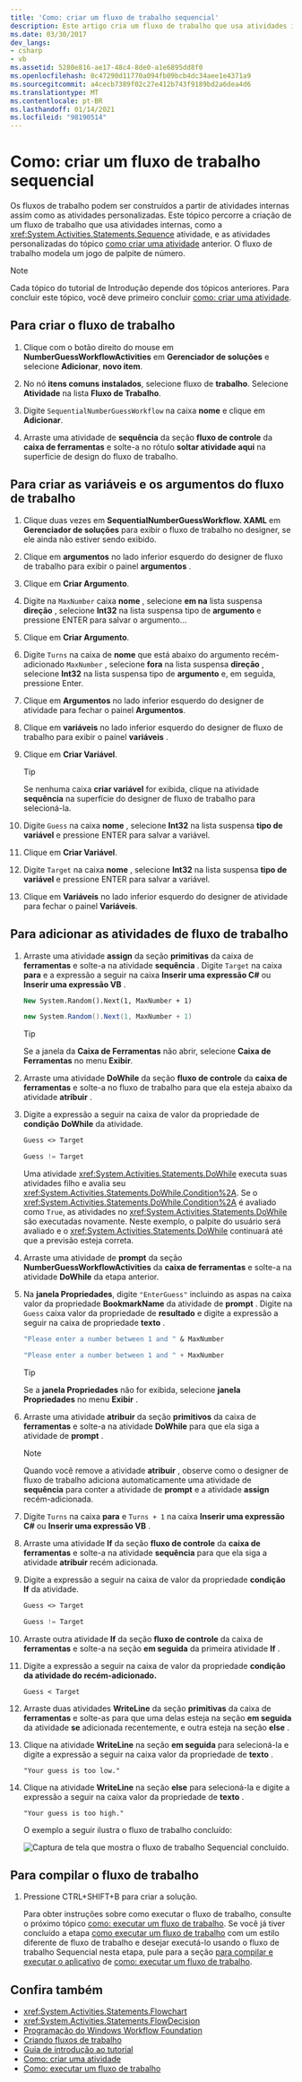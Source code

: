 ```yaml
---
title: 'Como: criar um fluxo de trabalho sequencial'
description: Este artigo cria um fluxo de trabalho que usa atividades internas, como a atividade de sequência e atividades personalizadas.
ms.date: 03/30/2017
dev_langs:
- csharp
- vb
ms.assetid: 5280e816-ae17-48c4-8de0-a1e6895dd8f0
ms.openlocfilehash: 0c47290d11770a094fb09bcb4dc34aee1e4371a9
ms.sourcegitcommit: a4cecb7389f02c27e412b743f9189bd2a6dea4d6
ms.translationtype: MT
ms.contentlocale: pt-BR
ms.lasthandoff: 01/14/2021
ms.locfileid: "98190514"
---
```

# <a name="how-to-create-a-sequential-workflow"></a>Como: criar um fluxo de trabalho sequencial

Os fluxos de trabalho podem ser construídos a partir de atividades internas assim como as atividades personalizadas. Este tópico percorre a criação de um fluxo de trabalho que usa atividades internas, como a <xref:System.Activities.Statements.Sequence> atividade, e as atividades personalizadas do tópico [como criar uma atividade](how-to-create-an-activity.md) anterior. O fluxo de trabalho modela um jogo de palpite de número.

> [!NOTE]
> Cada tópico do tutorial de Introdução depende dos tópicos anteriores. Para concluir este tópico, você deve primeiro concluir [como: criar uma atividade](how-to-create-an-activity.md).

## <a name="to-create-the-workflow"></a>Para criar o fluxo de trabalho

1. Clique com o botão direito do mouse em **NumberGuessWorkflowActivities** em **Gerenciador de soluções** e selecione **Adicionar**, **novo item**.

2. No nó **itens comuns** **instalados**, selecione fluxo de **trabalho**. Selecione **Atividade** na lista **Fluxo de Trabalho**.

3. Digite `SequentialNumberGuessWorkflow` na caixa **nome** e clique em **Adicionar**.

4. Arraste uma atividade de **sequência** da seção **fluxo de controle** da **caixa de ferramentas** e solte-a no rótulo **soltar atividade aqui** na superfície de design do fluxo de trabalho.

## <a name="to-create-the-workflow-variables-and-arguments"></a>Para criar as variáveis e os argumentos do fluxo de trabalho

1. Clique duas vezes em **SequentialNumberGuessWorkflow. XAML** em **Gerenciador de soluções** para exibir o fluxo de trabalho no designer, se ele ainda não estiver sendo exibido.

2. Clique em **argumentos** no lado inferior esquerdo do designer de fluxo de trabalho para exibir o painel **argumentos** .

3. Clique em **Criar Argumento**.

4. Digite na `MaxNumber` caixa **nome** , selecione **em na** lista suspensa **direção** , selecione **Int32** na lista suspensa tipo de **argumento** e pressione ENTER para salvar o argumento...

5. Clique em **Criar Argumento**.

6. Digite `Turns` na caixa de **nome** que está abaixo do argumento recém-adicionado `MaxNumber` , selecione **fora** na lista suspensa **direção** , selecione **Int32** na lista suspensa tipo de **argumento** e, em seguida, pressione Enter.

7. Clique em **Argumentos** no lado inferior esquerdo do designer de atividade para fechar o painel **Argumentos**.

8. Clique em **variáveis** no lado inferior esquerdo do designer de fluxo de trabalho para exibir o painel **variáveis** .

9. Clique em **Criar Variável**.

    > [!TIP]
    > Se nenhuma caixa **criar variável** for exibida, clique na atividade **sequência** na superfície do designer de fluxo de trabalho para selecioná-la.

10. Digite `Guess` na caixa **nome** , selecione **Int32** na lista suspensa **tipo de variável** e pressione ENTER para salvar a variável.

11. Clique em **Criar Variável**.

12. Digite `Target` na caixa **nome** , selecione **Int32** na lista suspensa **tipo de variável** e pressione ENTER para salvar a variável.

13. Clique em **Variáveis** no lado inferior esquerdo do designer de atividade para fechar o painel **Variáveis**.

## <a name="to-add-the-workflow-activities"></a>Para adicionar as atividades de fluxo de trabalho

1. Arraste uma atividade **assign** da seção **primitivas** da caixa de **ferramentas** e solte-a na atividade **sequência** . Digite `Target` na caixa **para** e a expressão a seguir na caixa **Inserir uma expressão C#** ou **Inserir uma expressão VB** .

    ```vb
    New System.Random().Next(1, MaxNumber + 1)
    ```

    ```csharp
    new System.Random().Next(1, MaxNumber + 1)
    ```

    > [!TIP]
    > Se a janela da **Caixa de Ferramentas** não abrir, selecione **Caixa de Ferramentas** no menu **Exibir**.

2. Arraste uma atividade **DoWhile** da seção **fluxo de controle** da **caixa de ferramentas** e solte-a no fluxo de trabalho para que ela esteja abaixo da atividade **atribuir** .

3. Digite a expressão a seguir na caixa de valor da propriedade de **condição** **DoWhile** da atividade.

    ```vb
    Guess <> Target
    ```

    ```csharp
    Guess != Target
    ```

     Uma atividade <xref:System.Activities.Statements.DoWhile> executa suas atividades filho e avalia seu <xref:System.Activities.Statements.DoWhile.Condition%2A>. Se o <xref:System.Activities.Statements.DoWhile.Condition%2A> é avaliado como `True`, as atividades no <xref:System.Activities.Statements.DoWhile> são executadas novamente. Neste exemplo, o palpite do usuário será avaliado e o <xref:System.Activities.Statements.DoWhile> continuará até que a previsão esteja correta.

4. Arraste uma atividade de **prompt** da seção **NumberGuessWorkflowActivities** da **caixa de ferramentas** e solte-a na atividade **DoWhile** da etapa anterior.

5. Na **janela Propriedades**, digite `"EnterGuess"` incluindo as aspas na caixa valor da propriedade **BookmarkName** da atividade de **prompt** . Digite na `Guess` caixa valor da propriedade de **resultado** e digite a expressão a seguir na caixa de propriedade **texto** .

    ```vb
    "Please enter a number between 1 and " & MaxNumber
    ```

    ```csharp
    "Please enter a number between 1 and " + MaxNumber
    ```

    > [!TIP]
    > Se a **janela Propriedades** não for exibida, selecione **janela Propriedades** no menu **Exibir** .

6. Arraste uma atividade **atribuir** da seção **primitivos** da caixa de **ferramentas** e solte-a na atividade **DoWhile** para que ela siga a atividade de **prompt** .

    > [!NOTE]
    > Quando você remove a atividade **atribuir** , observe como o designer de fluxo de trabalho adiciona automaticamente uma atividade de **sequência** para conter a atividade de **prompt** e a atividade **assign** recém-adicionada.

7. Digite `Turns` na caixa **para** e `Turns + 1` na caixa **Inserir uma expressão C#** ou **Inserir uma expressão VB** .

8. Arraste uma atividade **If** da seção **fluxo de controle** da **caixa de ferramentas** e solte-a na atividade **sequência** para que ela siga a atividade **atribuir** recém adicionada.

9. Digite a expressão a seguir na caixa de valor da propriedade **condição** **If** da atividade.

    ```vb
    Guess <> Target
    ```

    ```csharp
    Guess != Target
    ```

10. Arraste outra atividade **If** da seção **fluxo de controle** da caixa de **ferramentas** e solte-a na seção **em seguida** da primeira atividade **If** .

11. Digite a expressão a seguir na caixa de valor da propriedade **condição** **da atividade do recém-adicionado.**

    ```text
    Guess < Target
    ```

12. Arraste duas atividades **WriteLine** da seção **primitivas** da caixa de **ferramentas** e solte-as para que uma delas esteja na seção **em seguida** da atividade **se** adicionada recentemente, e outra esteja na seção **else** .

13. Clique na atividade **WriteLine** na seção **em seguida** para selecioná-la e digite a expressão a seguir na caixa valor da propriedade de **texto** .

    ```text
    "Your guess is too low."
    ```

14. Clique na atividade **WriteLine** na seção **else** para selecioná-la e digite a expressão a seguir na caixa valor da propriedade de **texto** .

    ```text
    "Your guess is too high."
    ```

     O exemplo a seguir ilustra o fluxo de trabalho concluído:

     ![Captura de tela que mostra o fluxo de trabalho Sequencial concluído.](./media/how-to-create-a-sequential-workflow/complete-sequential-workflow.jpg)

## <a name="to-build-the-workflow"></a>Para compilar o fluxo de trabalho

1. Pressione CTRL+SHIFT+B para criar a solução.

     Para obter instruções sobre como executar o fluxo de trabalho, consulte o próximo tópico [como: executar um fluxo de trabalho](how-to-run-a-workflow.md). Se você já tiver concluído a etapa [como executar um fluxo de trabalho](how-to-run-a-workflow.md) com um estilo diferente de fluxo de trabalho e desejar executá-lo usando o fluxo de trabalho Sequencial nesta etapa, pule para a seção [para compilar e executar o aplicativo](how-to-run-a-workflow.md#BKMK_ToRunTheApplication) de [como: executar um fluxo de trabalho](how-to-run-a-workflow.md).

## <a name="see-also"></a>Confira também

- <xref:System.Activities.Statements.Flowchart>
- <xref:System.Activities.Statements.FlowDecision>
- [Programação do Windows Workflow Foundation](programming.md)
- [Criando fluxos de trabalho](designing-workflows.md)
- [Guia de introdução ao tutorial](getting-started-tutorial.md)
- [Como: criar uma atividade](how-to-create-an-activity.md)
- [Como: executar um fluxo de trabalho](how-to-run-a-workflow.md)
